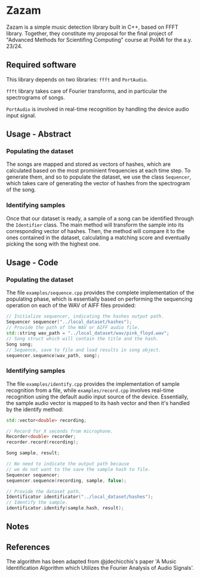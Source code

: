 # Zazam

Zazam is a simple music detection library built in C++, based on FFFT library. Together, they 
constitute my proposal for the final project of "Advanced Methods for Scientifing Computing" course at PoliMi for the a.y. 23/24. 

## Required software 
This library depends on two libraries: `ffft` and `PortAudio`.

`ffft` library takes care of Fourier transforms, and in particular the spectrograms of songs.

`PortAudio` is involved in real-time recognition by handling the device audio input signal.

## Usage - Abstract

### Populating the dataset 
The songs are mapped and stored as vectors of hashes, which are calculated based on the most prominient frequencies at each time step. To generate them, and so to populate the dataset, we use the class `Sequencer`, which takes care of generating the vector of hashes from the spectrogram of the song.
### Identifying samples
Once that our dataset is ready, a sample of a song can be identified through the `Identifier` class. The main method will transform the sample into its corresponding vector of hashes. 
Then, the method will compare it to the ones contained in the dataset, calculating a matching score and eventually picking the song with the highest one.
## Usage - Code 
### Populating the dataset
The file `examples/sequence.cpp` provides the complete implementation of the populating phase, which is essentially based on performing the sequencing operation on each of the WAV of AIFF files provided:
```c++
// Initialize sequencer, indicating the hashes output path.
Sequencer sequencer("../local_dataset/hashes");
// Provide the path of the WAV or AIFF audio file.
std::string wav_path = "../local_dataset/wav/pink_floyd.wav";
// Song struct which will contain the title and the hash.
Song song;
// Sequence, save to file and load results in song object.
sequencer.sequence(wav_path, song);
```
### Identifying samples
The file `examples/identify.cpp` provides the implementation of sample recognition from a file, while `examples/record.cpp` involves real-time recognition using the default audio input source of the device. Essentially, the sample audio vector is mapped to its hash vector and then it's handled by the identify method:
```c++
std::vector<double> recording;

// Record for X seconds from microphone.
Recorder<double> recorder;    
recorder.record(recording);

Song sample, result;

// No need to indicate the output path because
// we do not want to the save the sample hash to file.
Sequencer sequencer;
sequencer.sequence(recording, sample, false);

// Provide the dataset path.
Identificator identificator("../local_dataset/hashes");
// Identify the sample.
identificator.identify(sample.hash, result); 
```
## Notes
## References 
The algorithm has been adapted from @jdechicchis's paper 'A Music Identification Algorithm which Utilizes the Fourier
Analysis of Audio Signals'.
